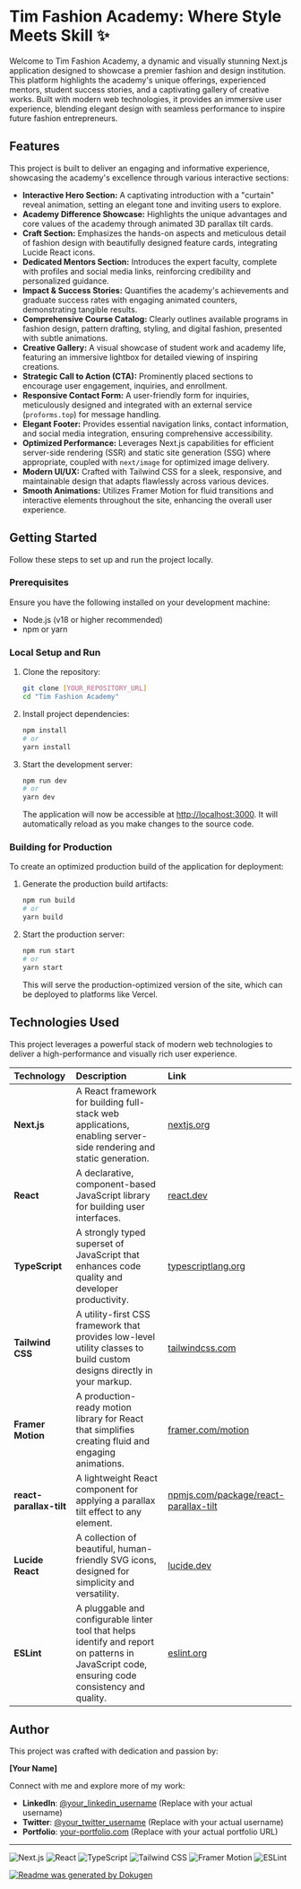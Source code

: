 # Tim Fashion Academy: Where Style Meets Skill ✨

Welcome to Tim Fashion Academy, a dynamic and visually stunning Next.js application designed to showcase a premier fashion and design institution. This platform highlights the academy's unique offerings, experienced mentors, student success stories, and a captivating gallery of creative works. Built with modern web technologies, it provides an immersive user experience, blending elegant design with seamless performance to inspire future fashion entrepreneurs.

## Features

This project is built to deliver an engaging and informative experience, showcasing the academy's excellence through various interactive sections:

-   **Interactive Hero Section:** A captivating introduction with a "curtain" reveal animation, setting an elegant tone and inviting users to explore.
-   **Academy Difference Showcase:** Highlights the unique advantages and core values of the academy through animated 3D parallax tilt cards.
-   **Craft Section:** Emphasizes the hands-on aspects and meticulous detail of fashion design with beautifully designed feature cards, integrating Lucide React icons.
-   **Dedicated Mentors Section:** Introduces the expert faculty, complete with profiles and social media links, reinforcing credibility and personalized guidance.
-   **Impact & Success Stories:** Quantifies the academy's achievements and graduate success rates with engaging animated counters, demonstrating tangible results.
-   **Comprehensive Course Catalog:** Clearly outlines available programs in fashion design, pattern drafting, styling, and digital fashion, presented with subtle animations.
-   **Creative Gallery:** A visual showcase of student work and academy life, featuring an immersive lightbox for detailed viewing of inspiring creations.
-   **Strategic Call to Action (CTA):** Prominently placed sections to encourage user engagement, inquiries, and enrollment.
-   **Responsive Contact Form:** A user-friendly form for inquiries, meticulously designed and integrated with an external service (`proforms.top`) for message handling.
-   **Elegant Footer:** Provides essential navigation links, contact information, and social media integration, ensuring comprehensive accessibility.
-   **Optimized Performance:** Leverages Next.js capabilities for efficient server-side rendering (SSR) and static site generation (SSG) where appropriate, coupled with `next/image` for optimized image delivery.
-   **Modern UI/UX:** Crafted with Tailwind CSS for a sleek, responsive, and maintainable design that adapts flawlessly across various devices.
-   **Smooth Animations:** Utilizes Framer Motion for fluid transitions and interactive elements throughout the site, enhancing the overall user experience.

## Getting Started

Follow these steps to set up and run the project locally.

### Prerequisites

Ensure you have the following installed on your development machine:
-   Node.js (v18 or higher recommended)
-   npm or yarn

### Local Setup and Run

1.  Clone the repository:
    ```bash
    git clone [YOUR_REPOSITORY_URL]
    cd "Tim Fashion Academy"
    ```
2.  Install project dependencies:
    ```bash
    npm install
    # or
    yarn install
    ```
3.  Start the development server:
    ```bash
    npm run dev
    # or
    yarn dev
    ```
    The application will now be accessible at [http://localhost:3000](http://localhost:3000). It will automatically reload as you make changes to the source code.

### Building for Production

To create an optimized production build of the application for deployment:

1.  Generate the production build artifacts:
    ```bash
    npm run build
    # or
    yarn build
    ```
2.  Start the production server:
    ```bash
    npm run start
    # or
    yarn start
    ```
    This will serve the production-optimized version of the site, which can be deployed to platforms like Vercel.

## Technologies Used

This project leverages a powerful stack of modern web technologies to deliver a high-performance and visually rich user experience.

| Technology           | Description                                                                                         | Link                                                           |
| :------------------- | :-------------------------------------------------------------------------------------------------- | :------------------------------------------------------------- |
| **Next.js**          | A React framework for building full-stack web applications, enabling server-side rendering and static generation. | [nextjs.org](https://nextjs.org/)                              |
| **React**            | A declarative, component-based JavaScript library for building user interfaces.                     | [react.dev](https://react.dev/)                                |
| **TypeScript**       | A strongly typed superset of JavaScript that enhances code quality and developer productivity.      | [typescriptlang.org](https://www.typescriptlang.org/)          |
| **Tailwind CSS**     | A utility-first CSS framework that provides low-level utility classes to build custom designs directly in your markup. | [tailwindcss.com](https://tailwindcss.com/)                    |
| **Framer Motion**    | A production-ready motion library for React that simplifies creating fluid and engaging animations. | [framer.com/motion](https://www.framer.com/motion/)            |
| **react-parallax-tilt**| A lightweight React component for applying a parallax tilt effect to any element.                     | [npmjs.com/package/react-parallax-tilt](https://www.npmjs.com/package/react-parallax-tilt) |
| **Lucide React**     | A collection of beautiful, human-friendly SVG icons, designed for simplicity and versatility.       | [lucide.dev](https://lucide.dev/)                              |
| **ESLint**           | A pluggable and configurable linter tool that helps identify and report on patterns in JavaScript code, ensuring code consistency and quality. | [eslint.org](https://eslint.org/)                              |

## Author

This project was crafted with dedication and passion by:

**[Your Name]**

Connect with me and explore more of my work:

-   **LinkedIn**: [@your_linkedin_username](https://linkedin.com/in/your_linkedin_username) (Replace with your actual username)
-   **Twitter**: [@your_twitter_username](https://twitter.com/your_twitter_username) (Replace with your actual username)
-   **Portfolio**: [your-portfolio.com](https://your-portfolio.com) (Replace with your actual portfolio URL)

---

![Next.js](https://img.shields.io/badge/Next.js-000000?style=for-the-badge&logo=next.js&logoColor=white)
![React](https://img.shields.io/badge/React-61DAFB?style=for-the-badge&logo=react&logoColor=white)
![TypeScript](https://img.shields.io/badge/TypeScript-3178C6?style=for-the-badge&logo=typescript&logoColor=white)
![Tailwind CSS](https://img.shields.io/badge/Tailwind_CSS-38B2AC?style=for-the-badge&logo=tailwind-css&logoColor=white)
![Framer Motion](https://img.shields.io/badge/Framer_Motion-0055FF?style=for-the-badge&logo=framer&logoColor=white)
![ESLint](https://img.shields.io/badge/ESLint-4B32C3?style=for-the-badge&logo=eslint&logoColor=white)

[![Readme was generated by Dokugen](https://img.shields.io/badge/Readme%20was%20generated%20by-Dokugen-brightgreen)](https://www.npmjs.com/package/dokugen)